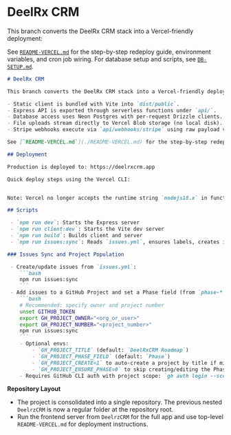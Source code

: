 # DeelRx CRM

This branch converts the DeelRx CRM stack into a Vercel-friendly deployment:


See [`README-VERCEL.md`](./README-VERCEL.md) for the step-by-step redeploy guide, environment variables, and cron job wiring.
For database setup and scripts, see [`DB-SETUP.md`](./DB-SETUP.md).
```markdown
# DeelRx CRM

This branch converts the DeelRx CRM stack into a Vercel-friendly deployment:

- Static client is bundled with Vite into `dist/public`.
- Express API is exported through serverless functions under `api/`.
- Database access uses Neon Postgres with per-request Drizzle clients.
- File uploads stream directly to Vercel Blob storage (no local disk).
- Stripe webhooks execute via `api/webhooks/stripe` using raw payload validation.

See [`README-VERCEL.md`](./README-VERCEL.md) for the step-by-step redeploy guide, environment variables, and cron job wiring.

## Deployment

Production is deployed to: https://deelrxcrm.app

Quick deploy steps using the Vercel CLI:


Note: Vercel no longer accepts the runtime string `nodejs18.x` in function `config` objects. The codebase was updated to use `runtime: 'nodejs'` for server functions.

## Scripts

 - `npm run dev`: Starts the Express server
 - `npm run client:dev`: Starts the Vite dev server
 - `npm run build`: Builds client and server
 - `npm run issues:sync`: Reads `issues.yml`, ensures labels, creates issues if missing, and optionally populates a GitHub Project (v2) with a Phase field.

### Issues Sync and Project Population

 - Create/update issues from `issues.yml`:
	```bash
	npm run issues:sync
	```
 - Add issues to a GitHub Project and set a Phase field (from `phase-*` labels):
	```bash
	# Recommended: specify owner and project number
	unset GITHUB_TOKEN
	export GH_PROJECT_OWNER="<org_or_user>"
	export GH_PROJECT_NUMBER="<project_number>"
	npm run issues:sync
	```
	- Optional envs:
		- `GH_PROJECT_TITLE` (default: `DeelRxCRM Roadmap`)
		- `GH_PROJECT_PHASE_FIELD` (default: `Phase`)
		- `GH_PROJECT_CREATE=1` to auto-create a project by title if missing
		- `GH_PROJECT_ENSURE_PHASE=0` to skip creating/editing the Phase field
	- Requires GitHub CLI auth with project scope: `gh auth login --scopes project,repo`
```


**Repository Layout**

- The project is consolidated into a single repository. The previous nested `DeelrzCRM` is now a regular folder at the repository root.
- Run the frontend server from `DeelrzCRM` for the full app and use top-level `README-VERCEL.md` for deployment instructions.
